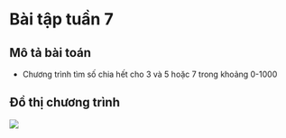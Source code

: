 # Bài tập tuần 7

## Mô tả bài toán

- Chương trình tìm số chia hết cho 3 và 5 hoặc 7 trong khoảng 0-1000

## Đồ thị chương trình
<img src="https://github.com/hoangbd58/int3117-2016/blob/master/BuiDangHoang/BT3/dothi.png" />
